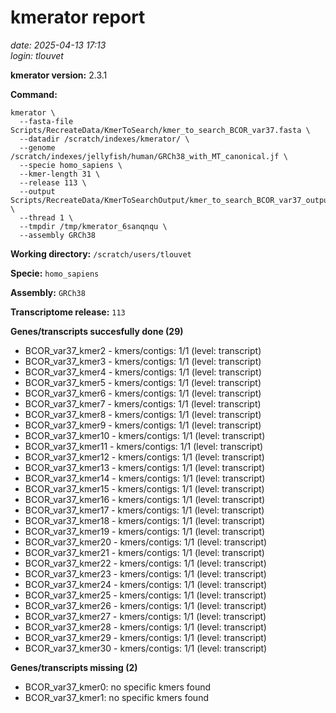 # kmerator report
*date: 2025-04-13 17:13*  
*login: tlouvet*

**kmerator version:** 2.3.1

**Command:**

```
kmerator \
  --fasta-file Scripts/RecreateData/KmerToSearch/kmer_to_search_BCOR_var37.fasta \
  --datadir /scratch/indexes/kmerator/ \
  --genome /scratch/indexes/jellyfish/human/GRCh38_with_MT_canonical.jf \
  --specie homo_sapiens \
  --kmer-length 31 \
  --release 113 \
  --output Scripts/RecreateData/KmerToSearchOutput/kmer_to_search_BCOR_var37_output \
  --thread 1 \
  --tmpdir /tmp/kmerator_6sanqnqu \
  --assembly GRCh38
```

**Working directory:** `/scratch/users/tlouvet`

**Specie:** `homo_sapiens`

**Assembly:** `GRCh38`

**Transcriptome release:** `113`

**Genes/transcripts succesfully done (29)**

- BCOR_var37_kmer2 - kmers/contigs: 1/1 (level: transcript)
- BCOR_var37_kmer3 - kmers/contigs: 1/1 (level: transcript)
- BCOR_var37_kmer4 - kmers/contigs: 1/1 (level: transcript)
- BCOR_var37_kmer5 - kmers/contigs: 1/1 (level: transcript)
- BCOR_var37_kmer6 - kmers/contigs: 1/1 (level: transcript)
- BCOR_var37_kmer7 - kmers/contigs: 1/1 (level: transcript)
- BCOR_var37_kmer8 - kmers/contigs: 1/1 (level: transcript)
- BCOR_var37_kmer9 - kmers/contigs: 1/1 (level: transcript)
- BCOR_var37_kmer10 - kmers/contigs: 1/1 (level: transcript)
- BCOR_var37_kmer11 - kmers/contigs: 1/1 (level: transcript)
- BCOR_var37_kmer12 - kmers/contigs: 1/1 (level: transcript)
- BCOR_var37_kmer13 - kmers/contigs: 1/1 (level: transcript)
- BCOR_var37_kmer14 - kmers/contigs: 1/1 (level: transcript)
- BCOR_var37_kmer15 - kmers/contigs: 1/1 (level: transcript)
- BCOR_var37_kmer16 - kmers/contigs: 1/1 (level: transcript)
- BCOR_var37_kmer17 - kmers/contigs: 1/1 (level: transcript)
- BCOR_var37_kmer18 - kmers/contigs: 1/1 (level: transcript)
- BCOR_var37_kmer19 - kmers/contigs: 1/1 (level: transcript)
- BCOR_var37_kmer20 - kmers/contigs: 1/1 (level: transcript)
- BCOR_var37_kmer21 - kmers/contigs: 1/1 (level: transcript)
- BCOR_var37_kmer22 - kmers/contigs: 1/1 (level: transcript)
- BCOR_var37_kmer23 - kmers/contigs: 1/1 (level: transcript)
- BCOR_var37_kmer24 - kmers/contigs: 1/1 (level: transcript)
- BCOR_var37_kmer25 - kmers/contigs: 1/1 (level: transcript)
- BCOR_var37_kmer26 - kmers/contigs: 1/1 (level: transcript)
- BCOR_var37_kmer27 - kmers/contigs: 1/1 (level: transcript)
- BCOR_var37_kmer28 - kmers/contigs: 1/1 (level: transcript)
- BCOR_var37_kmer29 - kmers/contigs: 1/1 (level: transcript)
- BCOR_var37_kmer30 - kmers/contigs: 1/1 (level: transcript)


**Genes/transcripts missing (2)**

- BCOR_var37_kmer0: no specific kmers found
- BCOR_var37_kmer1: no specific kmers found
